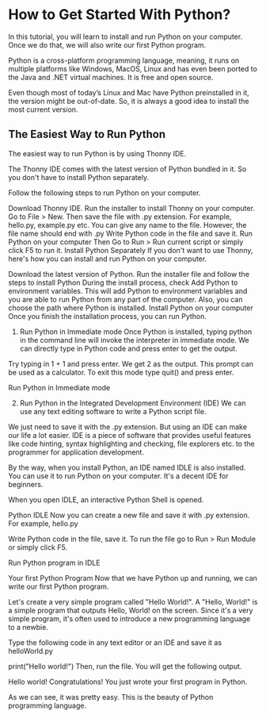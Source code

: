 #  How to Get Started With Python?

In this tutorial, you will learn to install and run Python on your computer. Once we do that, we will also write our first Python program.

Python is a cross-platform programming language, meaning, it runs on multiple platforms like Windows, MacOS, Linux and has even been ported to the Java and .NET virtual machines. It is free and open source.

Even though most of today’s Linux and Mac have Python preinstalled in it, the version might be out-of-date. So, it is always a good idea to install the most current version.

## The Easiest Way to Run Python

The easiest way to run Python is by using Thonny IDE. 

The Thonny IDE comes with the latest version of Python bundled in it. So you don't have to install Python separately.

Follow the following steps to run Python on your computer.

Download Thonny IDE.
Run the installer to install Thonny on your computer.
Go to File > New. Then save the file with .py extension. For example, hello.py, example.py etc.
You can give any name to the file. However, the file name should end with .py
Write Python code in the file and save it.
Run Python on your computer
Then Go to Run > Run current script or simply click F5 to run it.
Install Python Separately
If you don't want to use Thonny, here's how you can install and run Python on your computer.

Download the latest version of Python.
Run the installer file and follow the steps to install Python
During the install process, check Add Python to environment variables. This will add Python to environment variables and you are able to run Python from any part of the computer.
Also, you can choose the path where Python is installed.
Install Python on your computer
Once you finish the installation process, you can run Python.

1. Run Python in Immediate mode
Once Python is installed, typing python in the command line will invoke the interpreter in immediate mode. We can directly type in Python code and press enter to get the output.


Try typing in 1 + 1 and press enter. We get 2 as the output. This prompt can be used as a calculator. To exit this mode type quit() and press enter.

Run Python in Immediate mode

2. Run Python in the Integrated Development Environment (IDE)
We can use any text editing software to write a Python script file.

We just need to save it with the .py extension. But using an IDE can make our life a lot easier. IDE is a piece of software that provides useful features like code hinting, syntax highlighting and checking, file explorers etc. to the programmer for application development.

By the way, when you install Python, an IDE named IDLE is also installed. You can use it to run Python on your computer. It's a decent IDE for beginners.

When you open IDLE, an interactive Python Shell is opened.

Python IDLE
Now you can create a new file and save it with .py extension. For example, hello.py

Write Python code in the file, save it. To run the file go to Run > Run Module or simply click F5.

Run Python program in IDLE

Your first Python Program
Now that we have Python up and running, we can write our first Python program.

Let's create a very simple program called "Hello World!".  A "Hello, World!" is a simple program that outputs Hello, World! on the screen. Since it's a very simple program, it's often used to introduce a new programming language to a newbie.

Type the following code in any text editor or an IDE and save it as helloWorld.py

print("Hello world!")
Then, run the file. You will get the following output.

Hello world!
Congratulations! You just wrote your first program in Python.

As we can see, it was pretty easy. This is the beauty of Python programming language.

